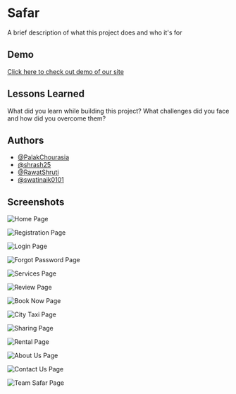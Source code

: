 
# Safar

A brief description of what this project does and who it's for


## Demo

[Click here to check out demo of our site](https://rawatshruti.github.io/Saafar-Project)


## Lessons Learned

What did you learn while building this project? What challenges did you face and how did you overcome them?


## Authors

- [@PalakChourasia](https://github.com/PalakChourasia)
- [@shrash25](https://github.com/shrash25)
- [@RawatShruti](https://github.com/RawatShruti)
- [@swatinaik0101](https://github.com/swatinaik0101)


## Screenshots

![Home Page](https://github.com/RawatShruti/images_pvt/blob/main/Safar%20Screenshots/Home%20Page.PNG)

![Registration Page](https://github.com/RawatShruti/images_pvt/blob/main/Safar%20Screenshots/Registration%20Page.jpeg)

![Login Page](https://github.com/RawatShruti/images_pvt/blob/main/Safar%20Screenshots/Login%20Page.jpeg)

![Forgot Password Page](https://github.com/RawatShruti/images_pvt/blob/main/Safar%20Screenshots/Reset%20Page.jpeg)

![Services Page](https://github.com/RawatShruti/images_pvt/blob/main/Safar%20Screenshots/Services%20Page.PNG)

![Review Page](https://github.com/RawatShruti/images_pvt/blob/main/Safar%20Screenshots/Review%20Page.PNG)

![Book Now Page](https://github.com/RawatShruti/images_pvt/blob/main/Safar%20Screenshots/Book%20Now%20Page.jpeg)

![City Taxi Page](https://github.com/RawatShruti/images_pvt/blob/main/Safar%20Screenshots/City%20Taxi%20Page.jpeg)

![Sharing Page](https://github.com/RawatShruti/images_pvt/blob/main/Safar%20Screenshots/Sharing%20Page.jpeg)

![Rental Page](https://github.com/RawatShruti/images_pvt/blob/main/Safar%20Screenshots/Rental%20Page.jpeg)

![About Us Page](https://github.com/RawatShruti/images_pvt/blob/main/Safar%20Screenshots/About%20Us%20Page.jpeg)

![Contact Us Page](https://github.com/RawatShruti/images_pvt/blob/main/Safar%20Screenshots/Contact%20Page.PNG)

![Team Safar Page](https://github.com/RawatShruti/images_pvt/blob/main/Safar%20Screenshots/Team%20Safar%20Page.jpeg)

